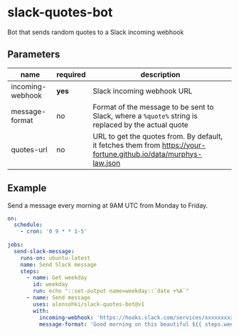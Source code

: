 # slack-quotes-bot
Bot that sends random quotes to a Slack incoming webhook

## Parameters
| name             | required | description                                                                                                       |
|------------------|----------|-------------------------------------------------------------------------------------------------------------------|
| incoming-webhook | **yes**  | Slack incoming webhook URL                                                                                        |
| message-format   | no       | Format of the message to be sent to Slack, where a `%quote%` string is replaced by the actual quote                 |
| quotes-url       | no       | URL to get the quotes from. By default, it fetches them from https://your-fortune.github.io/data/murphys-law.json |

## Example
Send a message every morning at 9AM UTC from Monday to Friday.
```yaml
on:
  schedule:
    - cron: '0 9 * * 1-5'
  
jobs:
  send-slack-message:
    runs-on: ubuntu-latest
    name: Send Slack message
    steps:
      - name: Get weekday
        id: weekday
        run: echo "::set-output name=weekday::`date +%A`"
      - name: Send message
        uses: alonsohki/slack-quotes-bot@v1
        with:
          incoming-webhook: 'https://hooks.slack.com/services/xxxxxxxxx/xxxxxxxxxx/xxxxxxxxx'
          message-format: 'Good morning on this beautiful ${{ steps.weekday.outputs.weekday }}. Remember: %quote%'
```
